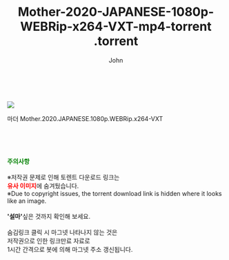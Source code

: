 ﻿---
layout: post
title:  "                   Mother-2020-JAPANESE-1080p-WEBRip-x264-VXT-mp4-torrent                .torrent"
author: John
categories: [ 영화 ]
tags: [  ]
image: https://torrentrj57.com/uploadfile/full/b78ee8eedbc4c84af564b68e67fb43e098013748.jpg 
description: "                   Mother-2020-JAPANESE-1080p-WEBRip-x264-VXT-mp4-torrent                 torrent 정보 공유"
toc: true
toc_sticky: true
---

<br>
<p><img src="https://torrentrj57.com/uploadfile/full/b78ee8eedbc4c84af564b68e67fb43e098013748.jpg"/></p>
 마더 Mother.2020.JAPANESE.1080p.WEBRip.x264-VXT  
    
<br><br><br>
<p data-ke-size="size16"><b><span style="color: green;">주의사항</span></b><br /><br />※저작권 문제로 인해 토렌트 다운로드 링크는<br /><b><span style="color: red;">유사 이미지</span></b>에 숨겨뒀습니다.<br />※Due to copyright issues, the torrent download link is hidden where it looks like an image.<br /><br /><b>'설마'</b>싶은 것까지 확인해 보세요.<br /><br />숨김링크 클릭 시 마그넷 나타나지 않는 것은<br />저작권으로 인한 링크만료 자료로<br />1시간 간격으로 봇에 의해 마그넷 주소 갱신됩니다.</p>
